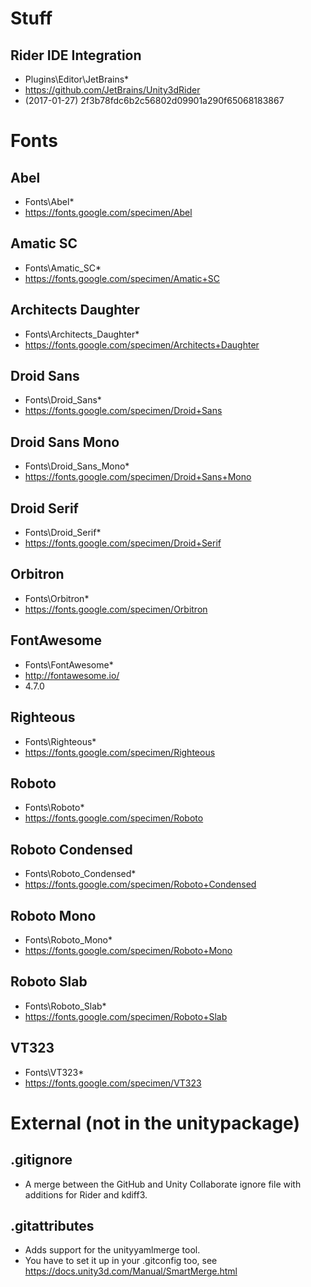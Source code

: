 # Stuff

## Rider IDE Integration
- Plugins\Editor\JetBrains\*
- https://github.com/JetBrains/Unity3dRider
- (2017-01-27) 2f3b78fdc6b2c56802d09901a290f65068183867

# Fonts

## Abel
- Fonts\Abel\*
- https://fonts.google.com/specimen/Abel

## Amatic SC
- Fonts\Amatic_SC\*
- https://fonts.google.com/specimen/Amatic+SC

## Architects Daughter
- Fonts\Architects_Daughter\*
- https://fonts.google.com/specimen/Architects+Daughter

## Droid Sans
- Fonts\Droid_Sans\*
- https://fonts.google.com/specimen/Droid+Sans

## Droid Sans Mono
- Fonts\Droid_Sans_Mono\*
- https://fonts.google.com/specimen/Droid+Sans+Mono

## Droid Serif
- Fonts\Droid_Serif\*
- https://fonts.google.com/specimen/Droid+Serif

## Orbitron
- Fonts\Orbitron\*
- https://fonts.google.com/specimen/Orbitron

## FontAwesome
- Fonts\FontAwesome\*
- http://fontawesome.io/
- 4.7.0

## Righteous
- Fonts\Righteous\*
- https://fonts.google.com/specimen/Righteous

## Roboto
- Fonts\Roboto\*
- https://fonts.google.com/specimen/Roboto

## Roboto Condensed
- Fonts\Roboto_Condensed\*
- https://fonts.google.com/specimen/Roboto+Condensed

## Roboto Mono
- Fonts\Roboto_Mono\*
- https://fonts.google.com/specimen/Roboto+Mono

## Roboto Slab
- Fonts\Roboto_Slab\*
- https://fonts.google.com/specimen/Roboto+Slab

## VT323
- Fonts\VT323\*
- https://fonts.google.com/specimen/VT323

# External (not in the unitypackage)

## .gitignore
- A merge between the GitHub and Unity Collaborate ignore file with additions for Rider and kdiff3.

## .gitattributes
- Adds support for the unityyamlmerge tool.
- You have to set it up in your .gitconfig too, see https://docs.unity3d.com/Manual/SmartMerge.html
